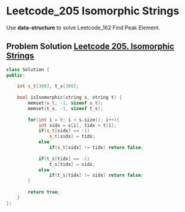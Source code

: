 # Leetcode_205 Isomorphic Strings



Use **data-structure** to solve Leetcode_162 Find Peak Element.
<!--more-->


## Problem Solution [Leetcode 205. Isomorphic Strings](https://leetcode.com/problems/isomorphic-strings/)
```cpp
class Solution {
public:
    
    int s_t[300], t_s[300];
    
    bool isIsomorphic(string s, string t) {
        memset(s_t, -1, sizeof s_t);
        memset(t_s, -1, sizeof t_s);
        
        for(int i = 0; i < s.size(); i++){
            int sidx = s[i], tidx = t[i];
            if(s_t[sidx] == -1)
                s_t[sidx] = tidx;
            else
                if(s_t[sidx] != tidx) return false;
            
            if(t_s[tidx] == -1)
                t_s[tidx] = sidx;
            else
                if(t_s[tidx] != sidx) return false;
        }
        
        return true;
    }
};
```
